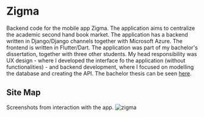 # Zigma
Backend code for the mobile app Zigma. The application aims to centralize the academic second hand book market. The application has a backend written in Django/Django channels together with Microsoft Azure. The frontend is written in Flutter/Dart. The application was part of my bachelor's dissertation, together with three other students. My head responsibility was UX design - where I developed the interface fo the application (without functionalities) - and backend development, where I focused on modelling the database and creating the API. The bachelor thesis can be seen <a href="https://drive.google.com/file/d/1Lk4jB3CGp-qNCF8cmt3Q9mb096kyVTkO/view?usp=sharing">here</a>.

## Site Map
Screenshots from interaction with the app.
![zigma](https://user-images.githubusercontent.com/44610361/74586724-d56f3c80-4fea-11ea-8cbe-043637934fb2.jpeg)
